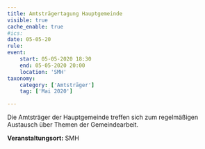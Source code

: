 ```yaml
---
title: Amtsträgertagung Hauptgemeinde
visible: true
cache_enable: true
#ics: 
date: 05-05-20
rule: 
event:
	start: 05-05-2020 18:30
	end: 05-05-2020 20:00
	location: 'SMH'
taxonomy:
	category: ['Amtsträger']
	tag: ['Mai 2020']

---
```

Die Amtsträger der Hauptgemeinde treffen sich zum regelmäßigen Austausch über Themen der Gemeindearbeit.




**Veranstaltungsort:** SMH


